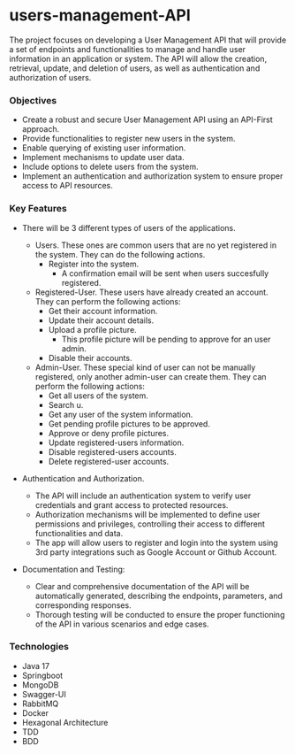 # users-management-API
The project focuses on developing a User Management API that will provide a set of endpoints and functionalities to manage and handle user information in an application or system. The API will allow the creation, retrieval, update, and deletion of users, as well as authentication and authorization of users.

### **Objectives**

- Create a robust and secure User Management API using an API-First approach.
- Provide functionalities to register new users in the system.
- Enable querying of existing user information.
- Implement mechanisms to update user data.
- Include options to delete users from the system.
- Implement an authentication and authorization system to ensure proper access to API resources.

### **Key Features**

- There will be 3 different types of users of the applications.
    - Users. These ones are common users that are no yet registered in the system. They can do the following actions.
        - Register into the system.
            - A confirmation email will be sent when users succesfully registered.
    - Registered-User. These users have already created an account. They can perform the following actions:
        - Get their account information.
        - Update their account details.
        - Upload a profile picture.
            - This profile picture will be pending to approve for an user admin.
        - Disable their accounts.
    - Admin-User. These special kind of user can not be manually registered, only another admin-user can create them. They can perform the        following actions:
        - Get all users of the system.
        - Search u.
        - Get any user of the system information.
        - Get pending profile pictures to be approved.
        - Approve or deny profile pictures.
        - Update registered-users information.
        - Disable registered-users accounts.
        - Delete registered-user accounts.
    
- Authentication and Authorization.
    - The API will include an authentication system to verify user credentials and grant access to protected resources.
    - Authorization mechanisms will be implemented to define user permissions and privileges, controlling their access to different functionalities and data.
    - The app will allow users to register and login into the system using 3rd party integrations such as Google Account or Github Account.
- Documentation and Testing:
    - Clear and comprehensive documentation of the API will be automatically generated, describing the endpoints, parameters, and corresponding responses.
    - Thorough testing will be conducted to ensure the proper functioning of the API in various scenarios and edge cases.

### **Technologies**

- Java 17
- Springboot
- MongoDB
- Swagger-UI
- RabbitMQ
- Docker
- Hexagonal Architecture
- TDD
- BDD
